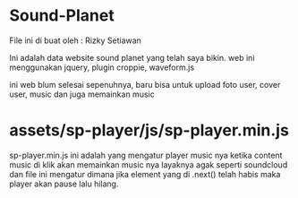 # Sound-Planet

File ini di buat oleh : Rizky Setiawan

Ini adalah data website sound planet yang telah saya bikin.
web ini menggunakan jquery, plugin croppie, waveform.js

ini web blum selesai sepenuhnya, baru bisa untuk upload foto user, cover user, music dan juga memainkan music

# assets/sp-player/js/sp-player.min.js

sp-player.min.js ini adalah yang mengatur player music nya
ketika content music di klik akan memainkan music nya layaknya agak seperti soundcloud
dan file ini mengatur dimana jika element yang di .next() telah habis maka player akan pause lalu hilang.

